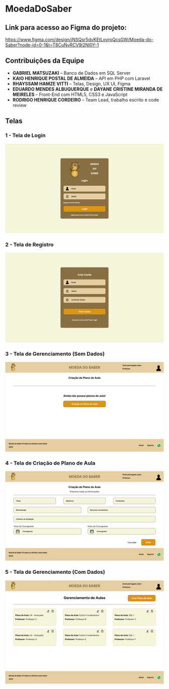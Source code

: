 # MoedaDoSaber

## Link para acesso ao Figma do projeto:
https://www.figma.com/design/jNSQsr5dvKEtLoyroQcsGW/Moeda-do-Saber?node-id=0-1&t=T8CuNvRCV9i2Nl0Y-1

## Contribuições da Equipe

- **GABRIEL MATSUZAKI** – Banco de Dados em SQL Server  
- **KAIO HENRIQUE POSTAL DE ALMEIDA** – API em PHP com Laravel  
- **RHAYSSAM HAMZE VITTI** – Telas, Design, UX UI, Figma
- **EDUARDO MENDES ALBUQUERQUE** e **DAYANE CRISTINE MIRANDA DE MEIRELES** – Front-End com HTML5, CSS3 e JavaScript  
- **RODRIGO HENRIQUE CORDEIRO** – Team Lead, trabalho escrito e code review  

## Telas

### 1 - Tela de Login
![Tela de Login](assets/1-Login.png)

### 2 - Tela de Registro
![Tela de Registro](assets/2-CriarConta.png)

### 3 - Tela de Gerenciamento (Sem Dados)
![Tela de Gerenciamento](assets/3-Gerenciamento.png)

### 4 - Tela de Criação de Plano de Aula
![Tela de Criação de Plano de Aula](assets/4-CriarPlanoDeAula.png)

### 5 - Tela de Gerenciamento (Com Dados)
![Tela de Gerenciamento](assets/5-Gerenciamento.png)
